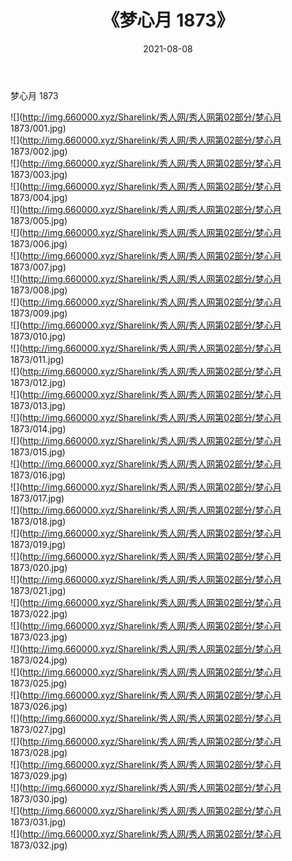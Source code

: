 ﻿---
layout: post
title:  《梦心月 1873》
date:   2021-08-08
img: http://img.660000.xyz/Sharelink/秀人网/秀人网第02部分/梦心月 1873/000.jpg
categories: [美女, 清纯, 唯美]
---

梦心月 1873

  ![](http://img.660000.xyz/Sharelink/秀人网/秀人网第02部分/梦心月 1873/001.jpg) <br> ![](http://img.660000.xyz/Sharelink/秀人网/秀人网第02部分/梦心月 1873/002.jpg) <br> ![](http://img.660000.xyz/Sharelink/秀人网/秀人网第02部分/梦心月 1873/003.jpg) <br> ![](http://img.660000.xyz/Sharelink/秀人网/秀人网第02部分/梦心月 1873/004.jpg) <br> ![](http://img.660000.xyz/Sharelink/秀人网/秀人网第02部分/梦心月 1873/005.jpg) <br> ![](http://img.660000.xyz/Sharelink/秀人网/秀人网第02部分/梦心月 1873/006.jpg) <br> ![](http://img.660000.xyz/Sharelink/秀人网/秀人网第02部分/梦心月 1873/007.jpg) <br> ![](http://img.660000.xyz/Sharelink/秀人网/秀人网第02部分/梦心月 1873/008.jpg) <br> ![](http://img.660000.xyz/Sharelink/秀人网/秀人网第02部分/梦心月 1873/009.jpg) <br> ![](http://img.660000.xyz/Sharelink/秀人网/秀人网第02部分/梦心月 1873/010.jpg) <br> ![](http://img.660000.xyz/Sharelink/秀人网/秀人网第02部分/梦心月 1873/011.jpg) <br> ![](http://img.660000.xyz/Sharelink/秀人网/秀人网第02部分/梦心月 1873/012.jpg) <br> ![](http://img.660000.xyz/Sharelink/秀人网/秀人网第02部分/梦心月 1873/013.jpg) <br> ![](http://img.660000.xyz/Sharelink/秀人网/秀人网第02部分/梦心月 1873/014.jpg) <br> ![](http://img.660000.xyz/Sharelink/秀人网/秀人网第02部分/梦心月 1873/015.jpg) <br> ![](http://img.660000.xyz/Sharelink/秀人网/秀人网第02部分/梦心月 1873/016.jpg) <br> ![](http://img.660000.xyz/Sharelink/秀人网/秀人网第02部分/梦心月 1873/017.jpg) <br> ![](http://img.660000.xyz/Sharelink/秀人网/秀人网第02部分/梦心月 1873/018.jpg) <br> ![](http://img.660000.xyz/Sharelink/秀人网/秀人网第02部分/梦心月 1873/019.jpg) <br> ![](http://img.660000.xyz/Sharelink/秀人网/秀人网第02部分/梦心月 1873/020.jpg) <br> ![](http://img.660000.xyz/Sharelink/秀人网/秀人网第02部分/梦心月 1873/021.jpg) <br> ![](http://img.660000.xyz/Sharelink/秀人网/秀人网第02部分/梦心月 1873/022.jpg) <br> ![](http://img.660000.xyz/Sharelink/秀人网/秀人网第02部分/梦心月 1873/023.jpg) <br> ![](http://img.660000.xyz/Sharelink/秀人网/秀人网第02部分/梦心月 1873/024.jpg) <br> ![](http://img.660000.xyz/Sharelink/秀人网/秀人网第02部分/梦心月 1873/025.jpg) <br> ![](http://img.660000.xyz/Sharelink/秀人网/秀人网第02部分/梦心月 1873/026.jpg) <br> ![](http://img.660000.xyz/Sharelink/秀人网/秀人网第02部分/梦心月 1873/027.jpg) <br> ![](http://img.660000.xyz/Sharelink/秀人网/秀人网第02部分/梦心月 1873/028.jpg) <br> ![](http://img.660000.xyz/Sharelink/秀人网/秀人网第02部分/梦心月 1873/029.jpg) <br> ![](http://img.660000.xyz/Sharelink/秀人网/秀人网第02部分/梦心月 1873/030.jpg) <br> ![](http://img.660000.xyz/Sharelink/秀人网/秀人网第02部分/梦心月 1873/031.jpg) <br> ![](http://img.660000.xyz/Sharelink/秀人网/秀人网第02部分/梦心月 1873/032.jpg) <br>
